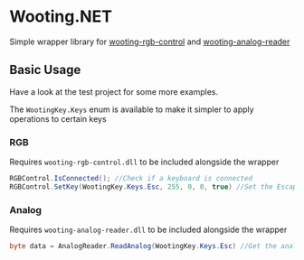 # Wooting.NET
Simple wrapper library for [wooting-rgb-control](https://github.com/PastaJ36/wooting-rgb-control) and [wooting-analog-reader](https://github.com/PastaJ36/wooting-analog-reader)

## Basic Usage

Have a look at the test project for some more examples.

The `WootingKey.Keys` enum is available to make it simpler to apply operations to certain keys

### RGB

Requires  `wooting-rgb-control.dll` to be included alongside the wrapper

```c#
RGBControl.IsConnected(); //Check if a keyboard is connected
RGBControl.SetKey(WootingKey.Keys.Esc, 255, 0, 0, true) //Set the Escape key to red
```

### Analog

Requires `wooting-analog-reader.dll` to be included alongside the wrapper

```c#
byte data = AnalogReader.ReadAnalog(WootingKey.Keys.Esc) //Get the analog data from the Esc key
```

